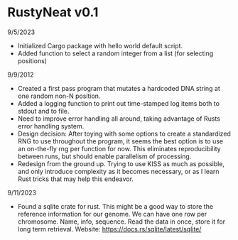 # RustyNeat v0.1

9/5/2023 
- Initialized Cargo package with hello world default script.
- Added function to select a random integer from a list (for selecting positions)

9/9/2012
- Created a first pass program that mutates a hardcoded DNA string at one random non-N position.
- Added a logging function to print out time-stamped log items both to stdout and to file.
- Need to improve error handling all around, taking advantage of Rusts error handling system.
- Design decision: After toying with some options to create a standardized RNG to use throughout the program, it seems the best option is to use an on-the-fly rng per function for now. This eliminates reproducibility between runs, but should enable parallelism of processing.
- Redesign from the ground up. Trying to use KISS as much as possible, and only introduce complexity as it becomes necessary, or as I learn Rust tricks that may help this endeavor.

9/11/2023
- Found a sqlite crate for rust. This might be a good way to store the reference information for our genome. We can have one row per chromosome. Name, info, sequence. Read the data in once, store it for long term retrieval. Website: https://docs.rs/sqlite/latest/sqlite/
